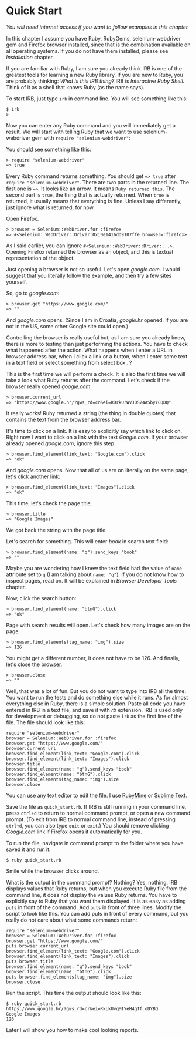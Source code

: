 # Quick Start

*You will need internet access if you want to follow examples in this chapter.*

In this chapter I assume you have Ruby, RubyGems, selenium-webdriver gem and Firefox browser installed, since that is the combination available on all operating systems. If you do not have them installed, please see *Installation* chapter.

If you are familiar with Ruby, I am sure you already think IRB is one of the greatest tools for learning a new Ruby library. If you are new to Ruby, you are probably thinking: *What is this IRB thing?* IRB is *Interactive Ruby Shell*. Think of it as a shell that knows Ruby (as the name says).

To start IRB, just type `irb` in command line. You will see something like this:

    $ irb
    >

Now you can enter any Ruby command and you will immediately get a result. We will start with telling Ruby that we want to use selenium-webdriver gem with `require "selenium-webdriver"`:

You should see something like this:

    > require "selenium-webdriver"
    => true

Every Ruby command returns something. You should get `=> true` after `require "selenium-webdriver"`. There are two parts in the returned line. The first one is `=>`. It looks like an arrow. It means `Ruby returned this`. The second part is `true`, the thing that is actually returned. When `true` is returned, it usually means that everything is fine. Unless I say differently, just ignore what is returned, for now.

Open Firefox.

    > browser = Selenium::WebDriver.for :firefox
    => #<Selenium::WebDriver::Driver:0x10e1416dd9107ffe browser=:firefox>

As I said earlier, you can ignore `#<Selenium::WebDriver::Driver:...>`. Opening Firefox returned the browser as an object, and this is textual representation of the object.

Just opening a browser is not so useful. Let's open *google.com*. I would suggest that you literally follow the example, and then try a few sites yourself.

So, go to *google.com*:

    > browser.get "https://www.google.com/"
    => ""

And *google.com* opens. (Since I am in Croatia, *google.hr* opened. If you are not in the US, some other Google site could open.)

Controlling the browser is really useful but, as I am sure you already know, there is more to testing than just performing the actions. You have to check what happened after the action. What happens when I enter a URL in browser address bar, when I click a link or a button, when I enter some text in a text field or select something from select box...?

This is the first time we will perform a check. It is also the first time we will take a look what Ruby returns after the command. Let's check if the browser really opened *google.com*.

    > browser.current_url
    => "https://www.google.hr/?gws_rd=cr&ei=RDrkUrWVJOS24ASbyYCQDQ"

It really works! Ruby returned a string (the thing in double quotes) that contains the text from the browser address bar.

It's time to click on a link. It is easy to explicitly say which link to click on. Right now I want to click on a link with the text *Google.com*. If your browser already opened *google.com*, ignore this step.

    > browser.find_element(link_text: "Google.com").click
    => "ok"

And *google.com* opens. Now that all of us are on literally on the same page, let's click another link:

    > browser.find_element(link_text: "Images").click
    => "ok"

This time, let's check the page title.

    > browser.title
    => "Google Images"

We got back the string with the page title.

Let's search for something. This will enter *book* in search text field:

    > browser.find_element(name: "q").send_keys "book"
    => ""

Maybe you are wondering how I knew the text field had the value of `name` attribute set to `q` (I am talking about `name: "q"`). If you do not know how to inspect pages, read on. It will be explained in *Browser Developer Tools* chapter.

Now, click the search button:

    > browser.find_element(name: "btnG").click
    => "ok"

Page with search results will open. Let's check how many images are on the page.

    > browser.find_elements(tag_name: "img").size
    => 126

You might get a different number, it does not have to be 126. And finally, let's close the browser.

    > browser.close
    => ""

Well, that was a lot of fun. But you do not want to type into IRB all the time. You want to run the tests and do something else while it runs. As for almost everything else in Ruby, there is a simple solution. Paste all code you have entered in IRB in a text file, and save it with *rb* extension. IRB is used only for development or debugging, so do not paste `irb` as the first line of the file. The file should look like this:

    require "selenium-webdriver"
    browser = Selenium::WebDriver.for :firefox
    browser.get "https://www.google.com/"
    browser.current_url
    browser.find_element(link_text: "Google.com").click
    browser.find_element(link_text: "Images").click
    browser.title
    browser.find_element(name: "q").send_keys "book"
    browser.find_element(name: "btnG").click
    browser.find_elements(tag_name: "img").size
    browser.close

You can use any text editor to edit the file. I use [RubyMine](http://www.jetbrains.com/ruby/) or [Sublime Text](http://www.sublimetext.com/3).

Save the file as `quick_start.rb`. If IRB is still running in your command line, press `ctrl+d` to return to normal command prompt, or open a new command prompt. (To exit from IRB to normal command line, instead of pressing `ctrl+d`, you can also type `quit` or `exit`.) You should remove clicking *Google.com* link if Firefox opens it automatically for you.

To run the file, navigate in command prompt to the folder where you have saved it and run it:

    $ ruby quick_start.rb

Smile while the browser clicks around.

What is the output in the command prompt? Nothing? Yes, nothing. IRB displays values that Ruby returns, but when you execute Ruby file from the command line, it does not display the values Ruby returns. You have to explicitly say to Ruby that you want them displayed. It is as easy as adding `puts` in front of the command. Add `puts` in front of three lines. Modify the script to look like this. You can add puts in front of every command, but you really do not care about what some commands return:

    require "selenium-webdriver"
    browser = Selenium::WebDriver.for :firefox
    browser.get "https://www.google.com/"
    puts browser.current_url
    browser.find_element(link_text: "Google.com").click
    browser.find_element(link_text: "Images").click
    puts browser.title
    browser.find_element(name: "q").send_keys "book"
    browser.find_element(name: "btnG").click
    puts browser.find_elements(tag_name: "img").size
    browser.close

Run the script. This time the output should look like this:

    $ ruby quick_start.rb
    https://www.google.hr/?gws_rd=cr&ei=RkLkUvqMIYeH4gTf_oDYBQ
    Google Images
    126

Later I will show you how to make cool looking reports.
